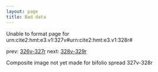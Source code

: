 ```yaml
---
layout: page
title: Bad data
---
```


Unable to format page for urn:cite2:hmt:e3.v1:327v#urn:cite2:hmt:e3.v1:328r#

prev: [326v-327r](../326v-327r/) next: [328v-329r](../328v-329r/)

Composite image not yet made for bifolio spread 327v-328r

